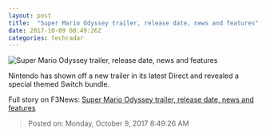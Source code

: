 ```yaml
---
layout: post
title:  "Super Mario Odyssey trailer, release date, news and features"
date: 2017-10-09 08:49:26Z
categories: techradar
---
```


![Super Mario Odyssey trailer, release date, news and features](http://cdn.mos.cms.futurecdn.net/6K3P83wMkBuo68sJ8cFoNE-1200-80.jpg)

Nintendo has shown off a new trailer in its latest Direct and revealed a special themed Switch bundle.


Full story on F3News: [Super Mario Odyssey trailer, release date, news and features](http://www.f3nws.com/n/C3yYQC)

> Posted on: Monday, October 9, 2017 8:49:26 AM
